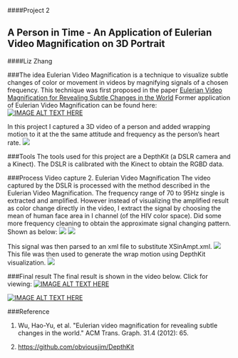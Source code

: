 ####Project 2
## A Person in Time - An Application of Eulerian Video Magnification on 3D Portrait
####Liz Zhang

###The idea
Eulerian Video Magnification is a technique to visualize subtle changes of color or movement in videos by magnifying signals of a chosen frequency. This technique was first proposed in the paper [Eulerian Video Magnification for Revealing Subtle Changes in the World](http://people.csail.mit.edu/mrub/papers/vidmag.pdf)
Former application of Eulerian Video Magnification can be found here:
[![IMAGE ALT TEXT HERE](https://cloud.githubusercontent.com/assets/11666005/10568605/7cfe19c6-75e8-11e5-9fcf-8ac49cb73da9.png)](https://www.youtube.com/watch?v=e9ASH8IBJ2U)

In this project I captured a 3D video of a person and added wrapping motion to it at the the same attitude and frequency as the person’s heart rate.
![](https://cloud.githubusercontent.com/assets/11666005/10568697/d8eac224-75e9-11e5-980e-4b32a667c436.png)

###Tools
The tools used for this project are a DepthKit (a DSLR camera and a Kinect). The DSLR is calibrated with the Kinect to obtain the  RGBD data. 

###Process
Video capture
2.   Eulerian Video Magnification
The video captured by the DSLR is processed with the method described in the Eulerian Video Magnification. The frequency range of 70 to 95Hz single is extracted and amplified. However instead of visualizing the amplified result as color change directly in the video, I extract the signal by choosing the mean of human face area in I channel (of the HIV color space). Did some more frequency cleaning to obtain the approximate signal changing pattern. Shown as below:
![](https://cloud.githubusercontent.com/assets/11666005/10568181/84eeba06-75e2-11e5-953d-1cb39851cfa8.jpg)
![](https://cloud.githubusercontent.com/assets/11666005/10568182/878b3866-75e2-11e5-9b60-bfb3a5e20cfa.jpg)

This signal was then parsed to an xml file to substitute XSinAmpt.xml. 
![](https://cloud.githubusercontent.com/assets/11666005/10568200/b9aaf336-75e2-11e5-844f-55e01ec3f6e1.png)
This file was then used to generate the wrap motion using DepthKit visualization.
![](https://cloud.githubusercontent.com/assets/11666005/10568180/803b391c-75e2-11e5-9776-59c50fcc44d2.png)

###Final result
The final result is shown in the video below. Click for viewing:
[![IMAGE ALT TEXT HERE](https://cloud.githubusercontent.com/assets/11666005/10592898/4510c8ce-768d-11e5-9647-7b3d7dd86a58.png)](https://youtu.be/4G-CQoTlcdE)

[![IMAGE ALT TEXT HERE](https://cloud.githubusercontent.com/assets/11666005/10568319/5895413a-75e4-11e5-9c8f-558b2ffd2258.png)](https://www.youtube.com/watch?v=letdB7cHY-g)

###Reference
1. Wu, Hao-Yu, et al. "Eulerian video magnification for revealing subtle changes in the world." ACM Trans. Graph. 31.4 (2012): 65.

2. https://github.com/obviousjim/DepthKit

